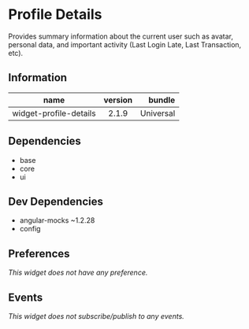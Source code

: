# Profile Details
Provides summary information about the current user such as avatar, personal data, and important activity (Last Login Late, Last Transaction, etc).

## Information
|  name |  version |  bundle |
|--|:--:|--:|
|  widget-profile-details |  2.1.9 |  Universal |

## Dependencies

- base
- core
- ui

## Dev Dependencies

- angular-mocks ~1.2.28
- config

## Preferences
*This widget does not have any preference.*

## Events
*This widget does not subscribe/publish to any events.*


